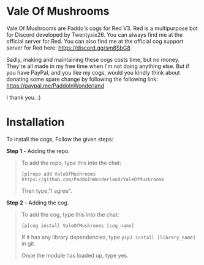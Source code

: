 # Vale Of Mushrooms
Vale Of Mushrooms are Paddo's cogs for Red V3. Red is a multipurpose bot for Discord developed by Twentysix26. You can always find me at the official server for Red. You can also find me at the official cog support server for Red here: https://discord.gg/sm8SbG8

Sadly, making and maintaining these cogs costs time, but no money. They're all made in my free time when I'm not doing anything else. But if you have PayPal, and you like my cogs, would you kindly think about donating some spare change by following the following link: https://paypal.me/PaddoInWonderland 

I thank you. :)

# Installation
To install the cogs, Follow the given steps:

**Step 1** - Adding the repo.
> To add the repo, type this into the chat:
> 
> ``[p]repo add ValeOfMushrooms https://github.com/PaddoInWonderland/ValeOfMushrooms``
> 
> Then type,"I agree".

**Step 2** - Adding the cog.
> To add the cog, type this into the chat:
> 
> ``[p]cog install ValeOfMushrooms [cog_name]``
> 
> If it has any library dependencies, type ``pip3 install [library_name]`` in git.
> 
> Once the module has loaded up, type yes.
